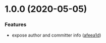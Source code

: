 # 1.0.0 (2020-05-05)


### Features

* expose author and committer info ([afeea1d](http://github.com/rlespinasse/git-commit-info-action/commit/afeea1d991b1b6969b612ff08aae06ca98c03423))
